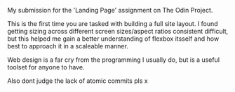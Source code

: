 My submission for the 'Landing Page' assignment on The Odin Project.

This is the first time you are tasked with building a full site layout. I found getting sizing across 
different screen sizes/aspect ratios consistent difficult, but this helped me gain a better understanding
of flexbox itsself and how best to approach it in a scaleable manner.

Web design is a far cry from the programming I usually do, but is a useful toolset for anyone to have.

Also dont judge the lack of atomic commits pls x
